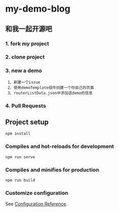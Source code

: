 # my-demo-blog
## 和我一起开源吧
### 1. fork my project
### 2. clone project
### 3. new a demo
     1、新建一个issue
     2、使用demoTemplate组件创建一个你自己的页面
     3、routerListData.json中添加该demo的信息
### 4. Pull Requests


## Project setup
```
npm install
```

### Compiles and hot-reloads for development
```
npm run serve
```

### Compiles and minifies for production
```
npm run build
```

### Customize configuration
See [Configuration Reference](https://cli.vuejs.org/config/).
